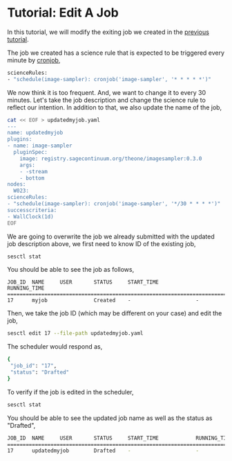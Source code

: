 # Tutorial: Edit A Job
In this tutorial, we will modify the exiting job we created in the [previous tutorial](tutorial_createjob.md).

The job we created has a science rule that is expected to be triggered every minute by [cronjob](https://github.com/waggle-sensor/sciencerule-checker/blob/master/docs/supported_functions.md#cronjobprogram_name-cronjob_time),
```bash
scienceRules:
- "schedule(image-sampler): cronjob('image-sampler', '* * * * *')"
```

We now think it is too frequent. And, we want to change it to every 30 minutes. Let's take the job description and change the science rule to reflect our intention. In addition to that, we also update the name of the job,
```bash
cat << EOF > updatedmyjob.yaml
---
name: updatedmyjob
plugins:
- name: image-sampler
  pluginSpec:
    image: registry.sagecontinuum.org/theone/imagesampler:0.3.0
    args:
    - -stream
    - bottom
nodes:
  W023:
scienceRules:
- "schedule(image-sampler): cronjob('image-sampler', '*/30 * * * *')"
successcriteria:
- WallClock(1d)
EOF
```

We are going to overwrite the job we already submitted with the updated job description above, we first need to know ID of the existing job,
```bash
sesctl stat
```

You should be able to see the job as follows,
```
JOB_ID  NAME     USER       STATUS     START_TIME            RUNNING_TIME          
====================================================================================
17      myjob               Created    -                     -                     
```

Then, we take the job ID (which may be different on your case) and edit the job,
```bash
sesctl edit 17 --file-path updatedmyjob.yaml
```

The scheduler would respond as,
```bash
{
 "job_id": "17",
 "status": "Drafted"
}
```

To verify if the job is edited in the scheduler,
```bash
sesctl stat
```

You should be able to see the updated job name as well as the status as "Drafted",
```bash
JOB_ID  NAME     USER       STATUS     START_TIME            RUNNING_TIME          
====================================================================================
17      updatedmyjob        Drafted    -                     -                     
```